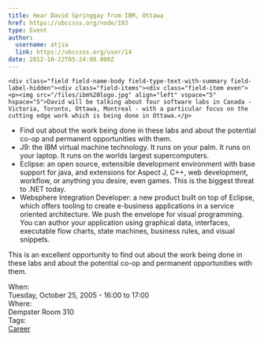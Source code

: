 ```yaml
---
title: Hear David Springgay from IBM, Ottawa 
href: https://ubccsss.org/node/193
type: Event
author:
  username: atjia
  link: https://ubccsss.org/user/14
date: 2012-10-22T05:24:00.000Z
---
```



    <div class="field field-name-body field-type-text-with-summary field-label-hidden"><div class="field-items"><div class="field-item even"><p><img src="/files/ibm%20logo.jpg" align="left" vspace="5" hspace="5">David will be talking about four software labs in Canada - Victoria, Toronto, Ottawa, Montreal - with a particular focus on the cutting edge work which is being done in Ottawa.</p>
<ul>
<li>Find out about the work being done in these labs and about the potential co-op and permanent opportunities with them.
</li><li>J9: the IBM virtual machine technology.  It runs on your palm.  It runs on your laptop.  It runs on the worlds largest supercomputers.
</li><li>Eclipse: an open source, extensible development environment with base support for java, and extensions for Aspect J, C++, web development, workflow, or anything you desire, even games.  This is the biggest threat to .NET  today.
</li><li>Websphere Integration Developer: a new product built on top of Eclipse, which offers tooling to create e-business applications in a service oriented architecture.  We push the envelope for visual programming.  You can author your application using graphical data, interfaces, executable flow charts, state machines, business rules, and visual snippets.
</li></ul>
<p>This is an excellent opportunity to find out about the work being done in these labs and about the potential co-op and permanent opportunities with them.</p>
<!--break--></div></div></div><div class="field field-name-field-dates field-type-datetime field-label-above"><div class="field-label">When:&#xA0;</div><div class="field-items"><div class="field-item even"><span class="date-display-single">Tuesday, October 25, 2005 - <span class="date-display-range"><span class="date-display-start">16:00</span> to <span class="date-display-end">17:00</span></span></span></div></div></div><div class="field field-name-field-location field-type-text field-label-above"><div class="field-label">Where:&#xA0;</div><div class="field-items"><div class="field-item even">Dempster Room 310</div></div></div>    <footer>
    <div class="field field-name-field-tags field-type-taxonomy-term-reference field-label-above"><div class="field-label">Tags:&#xA0;</div><div class="field-items"><div class="field-item even"><a href="/career">Career</a></div></div></div>      </footer>
    